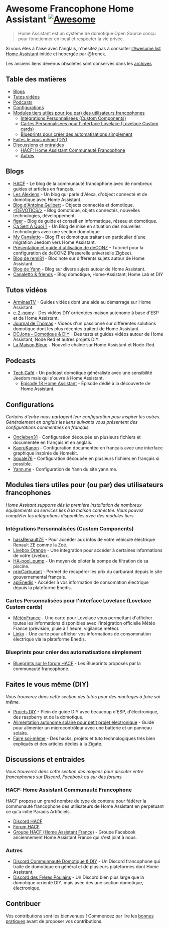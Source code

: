 <!--lint disable awesome-toc-->
# Awesome Francophone Home Assistant [![Awesome](https://awesome.re/badge.svg)](https://awesome.re)

> Home Assistant est un système de domotique Open Source conçu pour fonctionner en local et respecter la vie privée.

Si vous êtes à l'aise avec l'anglais, n'hésitez pas à consulter [l'Awesome list
Home Assistant](https://www.awesome-ha.com/) initiée et hebergée par @frenck.

Les anciens liens devenus obsolètes sont conservés dans les [archives](archives.md)

## Table des matières

<!--lint disable awesome-list-item-->
- [Blogs](#blogs)
- [Tutos vidéos](#tutos-vidéos)
- [Podcasts](#podcasts)
- [Configurations](#configurations)
- [Modules tiers utiles pour (ou par) des utilisateurs francophones](#modules-tiers-utiles-pour-ou-par-des-utilisateurs-francophones)
  - [Intégrations Personnalisées (Custom Components)](#intégrations-personnalisées-custom-components)
  - [Cartes Personnalisées pour l'interface Lovelace (Lovelace Custom cards)](#cartes-personnalisées-pour-linterface-lovelace-lovelace-custom-cards)
  - [Blueprints pour créer des automatisations simplement](#blueprints-pour-créer-des-automatisations-simplement)
- [Faites le vous même (DIY)](#faites-le-vous-même-diy)
- [Discussions et entraides](#discussions-et-entraides)
  - [HACF: Home Assistant Communauté Francophone](#hacf-home-assistant-communauté-francophone)
  - [Autres](#autres)
<!--lint enable awesome-list-item-->

## Blogs

- [HACF](https://hacf.fr) - Le blog de la communauté francophone avec de nombreux guides et articles en français.
- [Les Alexiens](https://www.lesalexiens.fr/) - Un blog qui parle d'Alexa, d'object connecté et de domotique avec Home Assistant.
- [Blog d'Antoine Guilbert](https://www.antoineguilbert.fr/category/domotique/) - Objects connectés et domotique.
- [&lt;DEVOTICS/&gt;](https://devotics.fr/) - Blog domotique, objets connectés, nouvelles technologies, développement.
- [figer](https://www.figer.com/) - Blog de guide et conseil en informatique, réseau et domotique.
- [Ça Sert À Quoi ?](https://www.ca-sert-a-quoi.com/category/domotique/) - Un Blog de mise en situation des nouvelles technologies avec une section domotique.
- [My Canaletto](https://www.canaletto.fr/) - Blog IT et domotique traitant en particulier d'une migration Jeedom vers Home Assistant.
- [Présentation et guide d'utilisation de deCONZ](https://presentationdeconz.wordpress.com/) - Tutoriel pour la configuration de deCONZ (Passerelle universelle Zigbee).
- [Blog de remi81](https://domo.rem81.com/) - Bloc note sur differents sujets autour de Home Assistant.
- [Blog de Yann](https://domotique.yann.me/) - Blog sur divers sujets autour de Home Assistant.
- [Canaletto & friends](https://ghost.canaletto.fr) - Blog domotique, Home-Assistant, Home Lab et DIY

## Tutos vidéos

- [ArminasTV](https://www.youtube.com/channel/UCLoLYGnh66x9cMee-qBi3XQ) - Guides vidéos dont une aide au démarrage sur Home Assistant.
- [e-2-nomy](https://www.youtube.com/channel/UCaSQ9Wl2KWUvQmTRV26O96Q/) - Des vidéos DIY orrientées maison autonome à base d'ESP et de Home Assistant.
- [Journal de Thomas](https://www.youtube.com/channel/UCRJE6Yb_R3Xei-QGcy_Qwhw) - Vidéos d'un passionné sur différentes solutions domotique dont les plus récentes traitent de Home Assistant.
- [DCJona - Domotique & DIY](https://www.youtube.com/channel/UCPRsHkUnQZ4261jzwXT-tdw) - Des tests et guides vidéos autour de Home Assistant, Node Red et autres projets DIY.
- [La Maison Bleue](https://www.youtube.com/channel/UCOfuwHAgQnK8vORbGBSA28Q) - Nouvelle chaîne sur Home Assistant et Node-Red.

## Podcasts

- [Tech Café](https://techcafe.fr/category/domotique-podcast-maison-connectee/) - Un podcast domotique généraliste avec une sensibilité Jeedom mais qui s'ouvre à Home Assistant.
  - [Episode 18 Home Assistant](https://techcafe.fr/domotique-dossier-home-assistant/) - Épisode dédié à la découverte de Home Assistant.

## Configurations

_Certains d'entre nous partagent leur configuration pour inspirer les autres. Généralement en anglais les liens suivants vous présentent des configurations commentées en français._

- [Oncleben31](https://github.com/oncleben31/home-assistant-config) - Configuration découpée en plusieurs fichiers et documentée en français et en anglais.
- [KaoruKanon](https://github.com/KaoruKanon/homeassistant-config) - Configuration documentée en français avec une interface graphique inspirée de Homekit.
- [Squale76](https://github.com/Squale76/home-assistant-configuration) - Configuration découpée en plusieurs fichiers en français si possible.
- [Yann.me](https://github.com/yjajkiew/domotique/tree/master/home-assistant/config) - Configuration de Yann du site yann.me.

## Modules tiers utiles pour (ou par) des utilisateurs francophones

_Home Assitant supporte dès la première installation de nombreux équipements ou services liés à la maison connectée. Vous pouvez compléter les intégrations disponibles avec des modules tiers._

### Intégrations Personnalisées (Custom Components)

- [hassRenaultZE](https://github.com/epenet/hassRenaultZE) - Pour accéder aux infos de votre véhicule électrique Renault ZE comme la Zoé.
- [Livebox Orange](https://github.com/Cyr-ius/hass-livebox-component) - Une integration pour accéder à certaines informations de votre Livebox.
- [HA-pool_pump](https://github.com/oncleben31/ha-pool_pump) - Un moyen de piloter la pompe de filtration de sa piscine.
- [prixCarburant](https://github.com/max5962/prixCarburant-home-assistant) - Permet de récupérer les prix du carburant depuis le site gouvernemental français.
- [apiEnedis](https://github.com/saniho/apiEnedis) - Accéder à vos information de consomation électrique depuis la plateforme Enedis.

### Cartes Personnalisées pour l'interface Lovelace (Lovelace Custom cards)

- [MétéoFrance](https://github.com/hacf-fr/lovelace-meteofrance-weather-card) - Une carte pour Lovelace vous permettant d'afficher toutes les informations disponibles avec l'intégration officielle Météo France (prévision, pluie à 1 heure, vigilance météo).
- [Linky](https://github.com/saniho/content-card-linky) - Une carte pour afficher vos informations de consommation électrique via la plateforme Enedis.

### Blueprints pour créer des automatisations simplement

- [Blueprints sur le forum HACF](https://forum.hacf.fr/tag/plan-blueprint) - Les Blueprints proposés par la communauté francophone.

## Faites le vous même (DIY)

_Vous trouverez dans cette section des tutos pour des montages à faire soi même._

- [Projets DIY](https://projetsdiy.fr) - Plein de guide DIY avec beaucoup d'ESP, d'électronique, des raspberry et de la domotique.
- [Alimentation autonome solaire pour petit projet électronique](https://lofurol.fr/joomla/electronique/143-alimentation-autonome-de-petits-projets-electroniques) - Guide pour alimenter un microcontrôleur avec une batterie et un panneau solaire.
- [Faire soi-même](https://faire-ca-soi-meme.fr/) - Des hacks, projets et tuto technologiques très bien expliqués et des articles dédiés à la Zigate.

## Discussions et entraides

_Vous trouverez dans cette section des moyens pour discuter entre francophones sur Discord, Facebook ou sur des forums._

### HACF: Home Assistant Communauté Francophone

HACF propose un grand nombre de type de contenu pour fédérer la communauté francophone des utilisateurs de Home Assistant en perpétuant ce qu'a initié Paradis Artificiels.

- [Discord HACF](https://discord.gg/uybmhR)
- [Forum HACF](https://forum.hacf.fr/)
- [Groupe HACF (Home Assistant France)](https://www.facebook.com/groups/HomeAssistantFrance/) - Groupe Facebook anciennement Home Assistant France qui s'est joint à nous.

### Autres

- [Discord Communnauté Domotique & DIY](https://discordapp.com/channels/517999856116039698/517999856116039700/518176946052661248) - Un Discord francophone qui traite de domotique en général et de plusieurs plateformes dont Home Assistant.
- [Discord des Frères Poulains](https://lfp.yt/discord) - Un Discord bien plus large que la domotique orrienté DIY, mais avec des une section domotique, électronique.

## Contribuer

Vos contributions sont les bienvenues ! Commencez par lire les [bonnes pratiques](CONTRIBUTING.md) avant de proposer vos contributions.
